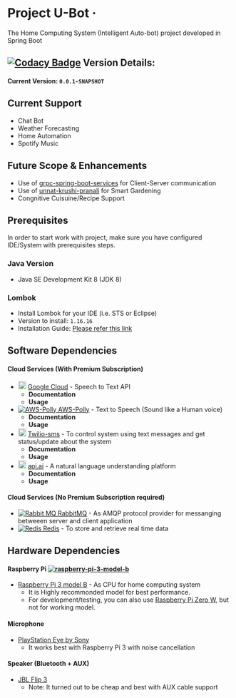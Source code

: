 # Project U-Bot &middot; 

The Home Computing System (Intelligent Auto-bot) project developed in Spring Boot

[![Codacy Badge](https://api.codacy.com/project/badge/Grade/0eaf67a1663248adb44313a5822a1791)](https://www.codacy.com/app/hbhavsar2110/project-u-bot?utm_source=github.com&amp;utm_medium=referral&amp;utm_content=harshbits/project-u-bot&amp;utm_campaign=Badge_Grade)
Version Details:
----------------

#### Current Version: `0.0.1-SNAPSHOT`

Current Support
---------------
* Chat Bot
* Weather Forecasting
* Home Automation
* Spotify Music 

Future Scope & Enhancements
---------------------------
* Use of [grpc-spring-boot-services](https://github.com/harshbits/grpc-spring-boot-services) for Client-Server communication
* Use of [unnat-krushi-pranali](https://github.com/harshbits/unnat-krushi-pranali) for Smart Gardening
* Congnitive Cuisuine/Recipe Support


Prerequisites
-------------
In order to start work with project, make sure you have configured IDE/System with prerequisites steps.

### Java Version
* Java SE Development Kit 8 (JDK 8) 

### Lombok
* Install Lombok for your IDE (i.e. STS or Eclipse)
* Version to install: `1.16.16`
* Installation Guide: [Please refer this link](http://codeomitted.com/setup-lombok-with-stseclipse-based-ide/)


Software Dependencies
----------------------

#### Cloud Services (With Premium Subscription) 

* <img src="https://cloud.google.com/_static/aab308d0ac/images/cloud/icons/favicons/favicon.ico" height="18"> [Google Cloud](https://cloud.google.com/speech/) - Speech to Text API 
  * **Documentation**
  * **Usage**
* [![AWS-Polly](https://a0.awsstatic.com/main/images/site/favicon.ico) AWS-Polly](https://aws.amazon.com/polly/) - Text to Speech (Sound like a Human voice)
  * **Documentation**
  * **Usage**
* <img src="https://www.twilio.com/docs/static/img/favicons/favicon_57.98200b6899e6.png" height="18"> [Twilio-sms](https://www.twilio.com/docs/api?filter-product=sms) - To control system using text messages and get status/update about the system
  * **Documentation**
  * **Usage**
* <img src="https://api.ai/assets/ico/favicon-220ed053738020816b0c8b48de7212a8.png" height="18"> [api.ai](https://docs.api.ai/) - A natural language understanding platform
  * **Documentation**
  * **Usage**
 
 


#### Cloud Services (No Premium Subscription required) 

* [![Rabbit MQ](https://www.rabbitmq.com/favicon.ico) RabbitMQ](https://www.rabbitmq.com/) - As AMQP protocol provider for messanging betweeen server and client application
* [![Redis](https://redis.io/images/favicon.png) Redis](http://redis.io/) - To store and retrieve real time data


Hardware Dependencies
----------------------
#### Raspberry Pi [![raspberry-pi-3-model-b](https://www.raspberrypi.org/app/themes/mind-control/images/favicon.png)]()
* [Raspberry Pi 3 model B](https://www.raspberrypi.org/products/raspberry-pi-3-model-b/) - As CPU for home computing system
  * It is Highly recommonded model for best performance.
  * For development/testing, you can also use [Raspberry Pi Zero W](https://www.raspberrypi.org/products/pi-zero-w/), but not for working model.

#### Microphone
* [PlayStation Eye by Sony](https://www.amazon.com/gp/product/B000VTQ3LU/ref=oh_aui_detailpage_o06_s00?ie=UTF8&psc=1)
  * It works best with Raspberry Pi 3 with noise cancellation

#### Speaker (Bluetooth + AUX)
* [JBL Flip 3](https://www.jbl.com/bluetooth-speakers/JBL+FLIP+III.html)
  * Note: It turned out to be cheap and best with AUX cable support
  
